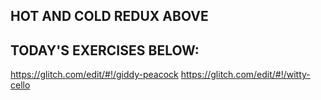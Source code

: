 ## HOT AND COLD REDUX ABOVE


## TODAY'S EXERCISES BELOW: 

https://glitch.com/edit/#!/giddy-peacock
https://glitch.com/edit/#!/witty-cello
